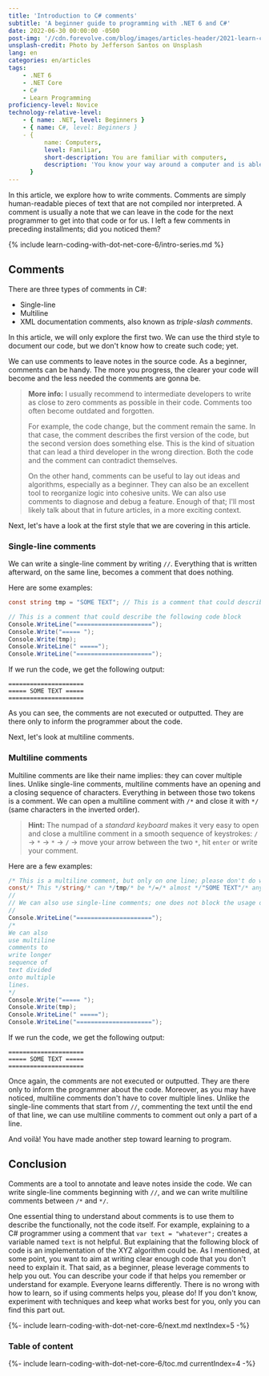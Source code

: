 ```yaml
---
title: 'Introduction to C# comments'
subtitle: 'A beginner guide to programming with .NET 6 and C#'
date: 2022-06-30 00:00:00 -0500
post-img: '//cdn.forevolve.com/blog/images/articles-header/2021-learn-coding-with-dot-net-core.png'
unsplash-credit: Photo by Jefferson Santos on Unsplash
lang: en
categories: en/articles
tags:
    - .NET 6
    - .NET Core
    - C#
    - Learn Programming
proficiency-level: Novice
technology-relative-level:
    - { name: .NET, level: Beginners }
    - { name: C#, level: Beginners }
    - {
          name: Computers,
          level: Familiar,
          short-description: You are familiar with computers,
          description: 'You know your way around a computer and is able to install a software, configure your OS, open a terminal, and perform other similar simple tasks.',
      }
---
```


In this article, we explore how to write comments.
Comments are simply human-readable pieces of text that are not compiled nor interpreted.
A comment is usually a note that we can leave in the code for the next programmer to get into that code or for us.
I left a few comments in preceding installments; did you noticed them?

{% include learn-coding-with-dot-net-core-6/intro-series.md %}<!--more-->

## Comments

There are three types of comments in C#:

-   Single-line
-   Multiline
-   XML documentation comments, also known as _triple-slash comments_.

In this article, we will only explore the first two.
We can use the third style to document our code, but we don't know how to create such code; yet.

We can use comments to leave notes in the source code.
As a beginner, comments can be handy.
The more you progress, the clearer your code will become and the less needed the comments are gonna be.

> **More info:** I usually recommend to intermediate developers to write as close to zero comments as possible in their code.
> Comments too often become outdated and forgotten.
>
> For example, the code change, but the comment remain the same.
> In that case, the comment describes the first version of the code, but the second version does something else.
> This is the kind of situation that can lead a third developer in the wrong direction.
> Both the code and the comment can contradict themselves.
>
> On the other hand, comments can be useful to lay out ideas and algorithms, especially as a beginner.
> They can also be an excellent tool to reorganize logic into cohesive units.
> We can also use comments to diagnose and debug a feature.
> Enough of that; I'll most likely talk about that in future articles, in a more exciting context.

Next, let's have a look at the first style that we are covering in this article.

### Single-line comments

We can write a single-line comment by writing `//`.
Everything that is written afterward, on the same line, becomes a comment that does nothing.

Here are some examples:

```csharp
const string tmp = "SOME TEXT"; // This is a comment that could describe this statement

// This is a comment that could describe the following code block
Console.WriteLine("=====================");
Console.Write("===== ");
Console.Write(tmp);
Console.WriteLine(" =====");
Console.WriteLine("=====================");
```

If we run the code, we get the following output:

```plaintext
=====================
===== SOME TEXT =====
=====================
```

As you can see, the comments are not executed or outputted. They are there only to inform the programmer about the code.

Next, let's look at multiline comments.

### Multiline comments

Multiline comments are like their name implies: they can cover multiple lines.
Unlike single-line comments, multiline comments have an opening and a closing sequence of characters.
Everything in between those two tokens is a comment.
We can open a multiline comment with `/*` and close it with `*/` (same characters in the inverted order).

> **Hint:** The numpad of a _standard keyboard_ makes it very easy to open and close a multiline comment in a smooth sequence of keystrokes: `/` -> `*` -> `*` -> `/` -> move your arrow between the two `*`, hit `enter` or write your comment.

Here are a few examples:

```csharp
/* This is a multiline comment, but only on one line; please don't do what I did with the following line in your code, it is just an example. */
const/* This */string/* can */tmp/* be */=/* almost */"SOME TEXT"/* anywhere, */;/* as long as you don't break any token */
//
// We can also use single-line comments; one does not block the usage of the other.
//
Console.WriteLine("=====================");
/*
We can also
use multiline
comments to
write longer
sequence of
text divided
onto multiple
lines.
*/
Console.Write("===== ");
Console.Write(tmp);
Console.WriteLine(" =====");
Console.WriteLine("=====================");
```

If we run the code, we get the following output:

```plaintext
=====================
===== SOME TEXT =====
=====================
```

Once again, the comments are not executed or outputted. They are there only to inform the programmer about the code.
Moreover, as you may have noticed, multiline comments don't have to cover multiple lines.
Unlike the single-line comments that start from `//`, commenting the text until the end of that line, we can use multiline comments to comment out only a part of a line.

And voilà! You have made another step toward learning to program.

## Conclusion

Comments are a tool to annotate and leave notes inside the code.
We can write single-line comments beginning with `//`, and we can write multiline comments between `/*` and `*/`.

One essential thing to understand about comments is to use them to describe the functionally, not the code itself.
For example, explaining to a C# programmer using a comment that `var text = "whatever";` creates a variable named `text` is not helpful.
But explaining that the following block of code is an implementation of the XYZ algorithm could be.
As I mentioned, at some point, you want to aim at writing clear enough code that you don't need to explain it.
That said, as a beginner, please leverage comments to help you out.
You can describe your code if that helps you remember or understand for example.
Everyone learns differently.
There is no wrong with how to learn, so if using comments helps you, please do!
If you don't know, experiment with techniques and keep what works best for you, only you can find this part out.

{%- include learn-coding-with-dot-net-core-6/next.md nextIndex=5 -%}

### Table of content

{%- include learn-coding-with-dot-net-core-6/toc.md currentIndex=4 -%}

